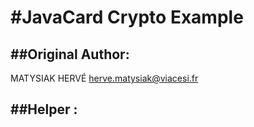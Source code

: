 #JavaCard Crypto Example
========================

##Original Author:
------------------
MATYSIAK HERVÉ <herve.matysiak@viacesi.fr>  

##Helper :
----------
